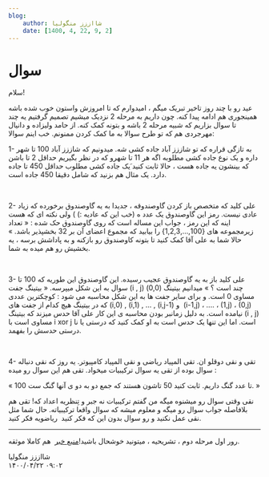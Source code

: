 ```yaml
---
blog:
    author: شااززز منگولیا
    date: [1400, 4, 22, 9, 2]
---
```

# سوال

<div class="cnt">
سلام!<p></p>
<p>عید رو با چند روز تاخیر تبریک میگم ، امیدوارم که تا امروزش واستون خوب شده باشه همینجوری هم ادامه پیدا کنه. چون داریم به مرحله 2 نزدیک میشیم تصمیم گرفتیم یه چند تا سوال بزاریم که شبیه مرحله 2 باشه و بتونه کمک کنه. از حامد ولیزاده و دانیال مهرجردی هم که تو طرح سوالا به ما کمک کردن ممنونم. خب اینم سوالا:</p>
<p>1- به تازگی قراره که تو شاززز آباد جاده کشی شه. میدونیم که شاززز آباد 100 تا شهر داره و یک نوع جاده کشی مطلوبه اگه هر 11 تا شهرو که در نظر بگیریم حداقل 2 تا باشن که بینشون یه جاده هست ، حالا ثابت کنید َیک جاده کشی مطلوب حداقل 450 تا جاده دارد. یک مثال هم بزنید که شامل دقیقا 450 جاده است.</p>
<p><br/></p>
<p>2- علی کلید که متخصص باز کردن گاوصندوقه ، جدیدا به یه گاوصندوق برخورده که زیاد عادی نیست. رمز این گاوصندوق یک عدد ه (خب این که عادیه :) ) ولی نکته ای که هست اینه که این رمز ، جواب این مساله است که روی گاوصندوق حک شده : « تعداد زیرمجموعه های {100,...,1,2,3} را بیابید که مجموع اعضای آن بر 32 بخشپذیر باشد. » حالا شما به علی آقا کمک کنید تا بتونه کاوصندوق رو بازکنه و به پاداشش برسه ، یه بخشیش رو هم میده به شما.</p>
<p><br/></p>
<p>3- علی کلید باز به یه گاوصندوق عجیب رسیده. این گاوصندوق این طوریه که 100 تا سوال به این شکل میپرسه. « بیتینگ جفت (i , j) چند است ؟ » میدانیم بیتینگ (0,0) مساوی 0 است. و برای سایر جفت ها به این شکل محاسبه می شود : کوچکترین عددی که در بیتینگ هیچ کدام از جفت های (i,0) , (i,1) , ... , (i,j-1) و  (i-1,j) ، .... ، (1,j) ، (0,j) نیامده است. به دلیل زمانبر بودن محاسبه ی این کار علی آقا حدس میزند که بیتینگ (i , j) مساوی است با i xor j است. اما این تنها یک حدس است به او کمک کنید که درستی یا نا درستی حدسش را بفهمد.</p>
<p><br/></p>
<p>4- تقی و نقی دوقلو ان. تقی المپیاد ریاضی و نقی المپیاد کامپیوتر. یه روز که نقی دنباله سوال بوده از تقی یه سوال ترکیبیات میخواد. تقی هم این سوال رو میده :</p>
<p>« 100 تا عدد گنگ داریم. ثابت کنید 50 تاشون هستند که جمع دو به دو ی آنها گنگ ست. »</p>
<p>نقی وقتی سوال رو میشنوه میگه من گفتم ترکیبیات نه جبر و تِنظریه اعداد که! تقی هم بلافاصله جواب سوال رو میگه و معلوم میشه که سوال واقعا ترکیبیاته. حال شما مثل نقی عمل نکنید و رو سوال بدون این که فکر کنید  ریاضویه فکر کنید.</p>
<hr size="2" width="100%"/>
<p>رور اول مرحله دوم ، تشریحیه ، میتونید خوشحال باشید!<a href="http://www.inoi.ir/1391/01/11/%D9%85%D8%B1%D8%AD%D9%84%D9%87%E2%80%8C%DB%8C-%D8%AF%D9%88%D9%85-%D8%B1%D9%88%D8%B2-%D8%A7%D9%88%D9%84/#comments">منبع خبر</a>  هم کاملا موثقه.</p>
</div>

<div class="blog-info">
    <div class="blog-author">شااززز منگولیا</div>
    <div class="blog-date">۱۴۰۰/۰۴/۲۲ ۰۹:۰۲</div>
</div>

